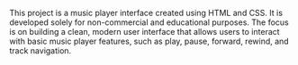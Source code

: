 This project is a music player interface created using HTML and CSS. It is developed solely for non-commercial and educational purposes. The focus is on building a clean, modern user interface that allows users to interact with basic music player features, such as play, pause, forward, rewind, and track navigation.
